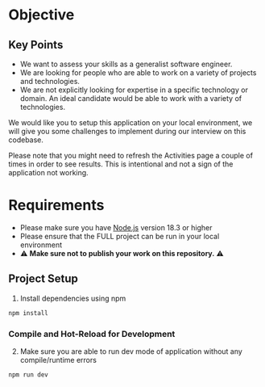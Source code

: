 # Objective

## Key Points

- We want to assess your skills as a generalist software engineer.
- We are looking for people who are able to work on a variety of projects and technologies.
- We are not explicitly looking for expertise in a specific technology or domain. An ideal candidate would be able to work with a variety of technologies.

We would like you to setup this application on your local environment, we will give you some challenges to implement during our interview on this codebase.

Please note that you might need to refresh the Activities page a couple of times in order to see results. This is intentional and not a sign of the application not working.

# Requirements

- Please make sure you have [Node.js](https://nodejs.org/) version 18.3 or higher
- Please ensure that the FULL project can be run in your local environment
- ⚠️ **Make sure not to publish your work on this repository.** ⚠️


## Project Setup
1. Install dependencies using npm
```sh
npm install
```

### Compile and Hot-Reload for Development
2. Make sure you are able to run dev mode of application without any compile/runtime errors
```sh
npm run dev
```
